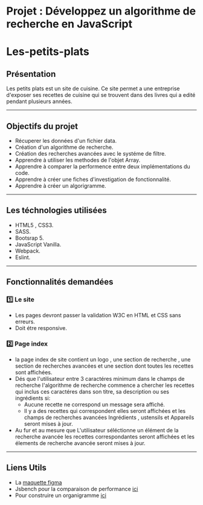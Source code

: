 # Projet : Développez un algorithme de recherche en JavaScript 
# Les-petits-plats

## Présentation
Les petits plats est un site de cuisine.
Ce site permet a une entreprise d'exposer ses recettes de cuisine qui se trouvent dans des livres qui a edité pendant plusieurs années.
___
## Objectifs du projet
* Récuperer les données d'un fichier data.
* Création d'un algorithme de recherche.
* Création des recherches avancées avec le systéme de filtre.
* Apprendre à utiliser les methodes de l'objet Array.
* Apprendre à comparer la performence entre deux implémentations du code.
* Apprendre à créer une fiches d'investigation de fonctionnalité.
* Apprendre à créer un algorigramme.

___
## Les téchnologies utilisées
* HTML5 , CSS3.
* SASS.
* Bootsrap 5.
* JavaScript Vanilla.
* Webpack.
* Eslint.
  
___
## Fonctionnalités demandées
### :one: Le site
* Les pages devront passer la validation W3C en HTML et CSS sans erreurs.
* Doit étre responsive.
### :two: Page index
* la page index de site contient un logo , une section de recherche , une section de recherches avancées et une section dont toutes les recettes sont affichées.
* Dés que l'utilisateur entre 3 caractéres minimum dans le champs de recherche l'algorithme de recherche commence a chercher les recettes qui inclus ces caractéres dans son titre, sa description ou ses ingrédients si:
   - Aucune recette ne correspond un message sera affiché.
   - Il y a des recettes qui correspondent elles seront affichées et les champs de recherches avancées Ingrédients , ustensils et Appareils seront mises à jour.
* Au fur et au mesure que L'utilisateur séléctionne un élément de la recherche avancée les recettes correspondantes seront affichées et les élements de recherche avancée seront mises à jour.

___
## Liens Utils
* La [maquette figma](https://www.figma.com/file/xqeE1ZKlHUWi2Efo8r73NK/UI-Design-Les-Petits-Plats-FR?node-id=51%3A371&t=MlaaNDdrCraivwDU-0)
* Jsbench pour la comparaison de performance [ici](https://jsben.ch/)
* Pour construire un organigramme [ici](https://app.diagrams.net/)
  
